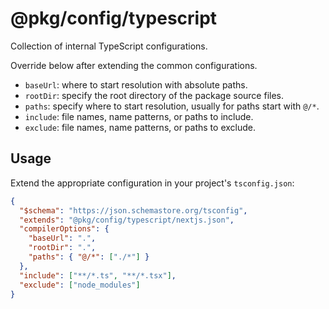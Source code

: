 # @pkg/config/typescript

Collection of internal TypeScript configurations.

Override below after extending the common configurations.

* `baseUrl`: where to start resolution with absolute paths.
* `rootDir`: specify the root directory of the package source files.
* `paths`: specify where to start resolution, usually for paths start with `@/*`.
* `include`: file names, name patterns, or paths to include.
* `exclude`: file names, name patterns, or paths to exclude.

## Usage

Extend the appropriate configuration in your project's `tsconfig.json`:

```json
{
  "$schema": "https://json.schemastore.org/tsconfig",
  "extends": "@pkg/config/typescript/nextjs.json",
  "compilerOptions": {
    "baseUrl": ".",
    "rootDir": ".",
    "paths": { "@/*": ["./*"] }
  },
  "include": ["**/*.ts", "**/*.tsx"],
  "exclude": ["node_modules"]
}
```